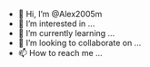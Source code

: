 - 👋 Hi, I’m @Alex2005m
- 👀 I’m interested in ...
- 🌱 I’m currently learning ...
- 💞️ I’m looking to collaborate on ...
- 📫 How to reach me ...

<!---
Alex2005m/Alex2005m is a ✨ special ✨ repository because its `README.md` (this file) appears on your GitHub profile.
You can click the Preview link to take a look at your changes.
--->
